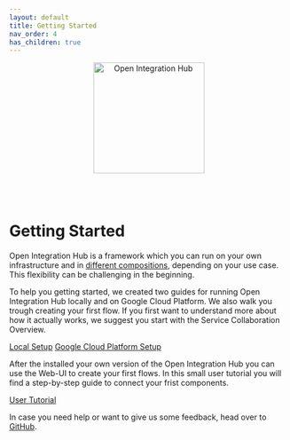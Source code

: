 ```yaml
---
layout: default
title: Getting Started
nav_order: 4
has_children: true
---
```


<p align="center">
  <img src="https://raw.githubusercontent.com/openintegrationhub/openintegrationhub.github.io/master/assets/images/large-oih-vertikal-zentriert.png" alt="Open Integration Hub" width="200"/>
</p>
<br>
<br>

# Getting Started

Open Integration Hub is a framework which you can run on your own infrastructure and in [different compositions](https://openintegrationhub.github.io/docs/3%20-%20GettingStarted/DeploymentScenarios.html), depending on your use case. This flexibility can be challenging in the beginning.

To help you getting started, we created two guides for running Open Integration Hub locally and on Google Cloud Platform. We also walk you trough creating your first flow.
If you first want to understand more about how it actually works, we suggest you start with the Service Collaboration Overview.

<div class="oih-docs-learn-overview-container">
<div class="container-further">
    <a class="item" href="https://openintegrationhub.github.io/docs/3%20-%20GettingStarted/LocalInstallationGuide.html">Local Setup</a>
    <a class="item" href="https://openintegrationhub.github.io/docs/3%20-%20GettingStarted/GCPInstallationGuide.html">Google Cloud Platform Setup</a>
</div>
</div>

After the installed your own version of the Open Integration Hub you can use the Web-UI to create your first flows. In this small user tutorial you will find a step-by-step guide to connect your frist components.

<div class="oih-docs-learn-overview-container">
<div class="container-further">
    <a class="item" href="https://openintegrationhub.github.io/docs/3%20-%20GettingStarted/UserTutorial.html">User Tutorial</a>
</div>
</div>

In case you need help or want to give us some feedback, head over to [GitHub](https://github.com/openintegrationhub/openintegrationhub/issues).
